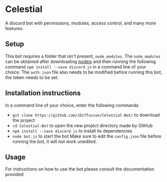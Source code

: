 # Celestial
A discord bot with permissions, modules, access control, and many more features.

## Setup
This bot requires a folder that isn't present, `node_modules`. The `node_modules` can be obtained after downloading [nodejs](https://nodejs.org/en/) and then running the following command `npm install --save discord.js` in a command line of your choice. The `auth.json` file also needs to be modified before running this bot, the token needs to be set.

## Installation instructions
In a command line of your choice, enter the following commands
- `git clone https://github.com/iDiffusion/Celestial-Bot/` to download the project
- `cd Celestial-Bot` to open the new project directory made by GitHub
- `npm install --save discord.js` to install its dependencies
- `node bot.js` to start the bot
Make sure to edit the `config.json` file before running the bot, it will not work unedited.

## Usage
For instructions on how to use the bot please consult the documentation provided
